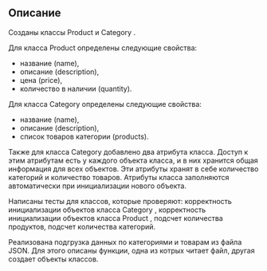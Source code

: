 ## Описание
Созданы классы Product и Category .


Для класса Product определены следующие свойства:
- название (name),
- описание (description),
- цена (price),
- количество в наличии (quantity).

Для класса Category определены следующие свойства:
- название (name),
- описание (description),
- список товаров категории (products).

Также для класса Category добавлено два атрибута класса. 
Доступ к этим атрибутам есть у каждого объекта класса, и в них хранится общая информация для всех объектов.
Эти атрибуты хранят в себе количество категорий и количество товаров.
Атрибуты класса заполняются автоматически при инициализации нового объекта.


Написаны тесты для классов, которые проверяют:
корректность инициализации объектов класса Category ,
корректность инициализации объектов класса Product ,
подсчет количества продуктов,
подсчет количества категорий.


Реализована подгрузка данных по категориями и товарам из файла JSON. 
Для этого описаны функции, одна из котрых читает файл, другая создает объекты классов.
